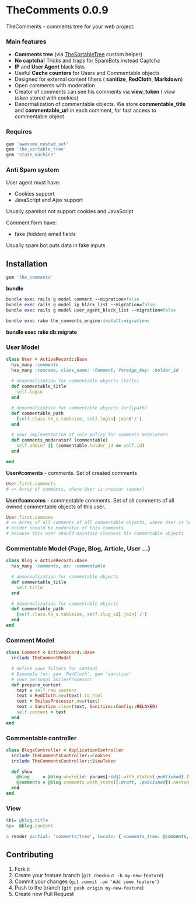 # TheComments 0.0.9

TheComments - comments tree for your web project.

### Main features

* **Comments tree** (via [TheSortableTree](https://github.com/the-teacher/the_sortable_tree) custom helper)
* **No captcha!** Tricks and traps for SpamBots instead Captcha
* **IP** and **User Agent** black lists
* Useful **Cache counters** for Users and Commentable objects
* Designed for external content filters ( **sanitize**, **RedCloth**, **Markdown**)
* Open comments with moderation
* Creator of comments can see his comments via **view_token** ( _view token_ stored with cookies)
* Denormalization of commentable objects. We store **commentable_title** and **commentable_url** in each comment, for fast access to commentable object

### Requires

```ruby
gem 'awesome_nested_set'
gem 'the_sortable_tree'
gem 'state_machine'
```

### Anti Spam system

User agent must have:

* Cookies support
* JavaScript and Ajax support

Usually spambot not support cookies and JavaScript

Comment form have:

* fake (hidden) email fields

Usually spam bot puts data in fake inputs

## Installation

```ruby
gem 'the_comments'
```

**bundle**

```ruby
bundle exec rails g model comment --migration=false
bundle exec rails g model ip_black_list --migration=false
bundle exec rails g model user_agent_black_list --migration=false

bundle exec rake the_comments_engine:install:migrations
```

**bundle exec rake db:migrate**

### User Model

```ruby
class User < ActiveRecord::Base
  has_many :comments
  has_many :comcoms, class_name: :Comment, foreign_key: :holder_id
  
  # denormalization for commentable objects (title)
  def commentable_title
    self.login
  end

  # denormalization for commentable objects (url|path)
  def commentable_path
    [self.class.to_s.tableize, self.login].join('/')
  end

  # your implementation of role policy for comments moderators
  def comments_moderator? (commentable)
    self.admin? || (commentable.holder_id == self.id)
  end

end
```

**User#coments** - comments. Set of created comments

```ruby
User.first.comments
# => Array of comments, where User is creator (owner)
```

**User#comcoms** - commentable comments. Set of all comments of all owned commentable objects of this user.

```ruby
User.first.comcoms
# => Array of all comments of all commentable objects, where User is holder
# Holder should be moderator of this comments
# because this user should maintain cleaness his commentable objects
```

### Commentable Model (Page, Blog, Article, User ...)

```ruby
class Blog < ActiveRecord::Base
  has_many :comments, as: :commentable

  # denormalization for commentable objects
  def commentable_title
    self.title
  end

  # denormalization for commentable objects
  def commentable_path
    [self.class.to_s.tableize, self.slug_id].join('/')
  end
end
```

### Comment Model

```ruby
class Comment < ActiveRecord::Base
  include TheCommentModel

  # define your filters for content
  # Expample for: gem 'RedCloth', gem 'sanitize'
  # your personal SmilesProcessor
  def prepare_content
    text = self.raw_content
    text = RedCloth.new(text).to_html
    text = SmilesProcessor.new(text)
    text = Sanitize.clean(text, Sanitize::Config::RELAXED)
    self.content = text
  end
end
```

### Commentable controller

```ruby
class BlogsController < ApplicationController
  include TheCommentsController::Cookies
  include TheCommentsController::ViewToken

  def show
    @blog     = @blog.where(id: params[:id]).with_states(:published).first
    @comments = @blog.comments.with_state([:draft, :published]).nested_set
  end
end
```

### View

```ruby
%h1= @blog.title
%p=  @blog.content

= render partial: 'comments/tree', locals: { comments_tree: @comments, commentable: @blog }
```

## Contributing

1. Fork it
2. Create your feature branch (`git checkout -b my-new-feature`)
3. Commit your changes (`git commit -am 'Add some feature'`)
4. Push to the branch (`git push origin my-new-feature`)
5. Create new Pull Request